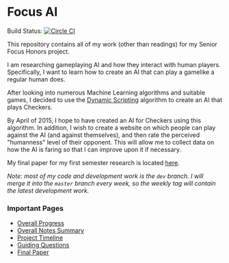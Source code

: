 Focus AI
========

Build Status: [![Circle 
CI](https://circleci.com/gh/panchr/Focus-AI.svg?style=svg)](https://circleci.com/gh/panchr/Focus-AI)

This repository contains all of my work (other than readings) for my Senior Focus Honors project.

I am researching gameplaying AI and how they interact with human players. Specifically, I want to learn how to create an AI that can play a gamelike a regular human does.

After looking into numerous Machine Learning algorithms and suitable games, I decided to use the [Dynamic Scripting](http://ilk.uvt.nl/~pspronck/pubs/DynamicScripting.pdf) algorithm to create an AI that plays Checkers.

By April of 2015, I hope to have created an AI for Checkers using this algorithm. In addition, I wish to create a website on which people can play against the AI (and against themselves), and then rate the perceived "humanness" level of their opponent. This will allow me to collect data on how the AI is faring so that I can improve upon it if necessary.

My final paper for my first semester research is located [here](paper.pdf).

*Note: most of my code and development work is the `dev` branch. I will merge it into the `master` branch every week, so the weekly tag will contain the latest development work.*

### Important Pages

- [Overall Progress](meta/progress.md)
- [Overall Notes Summary](notes/overall.md)
- [Project Timeline](meta/project-timeline.md)
- [Guiding Questions](meta/guiding-questions.md)
- [Final Paper](paper.pdf)

